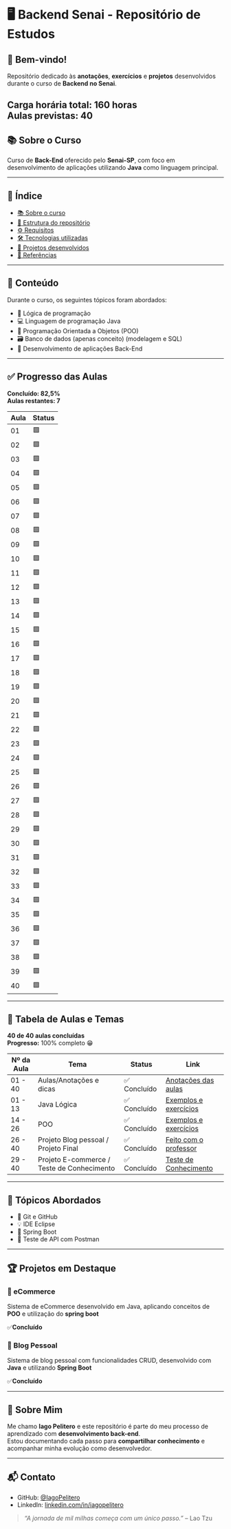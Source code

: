 # 🖥️ Backend Senai - Repositório de Estudos

## 👋 Bem-vindo!

Repositório dedicado às **anotações**, **exercícios** e **projetos** desenvolvidos durante o curso de **Backend no Senai**.

**Carga horária total:** 160 horas  
**Aulas previstas:** 40
---

## 📚 Sobre o Curso

Curso de **Back-End** oferecido pelo **Senai-SP**, com foco em desenvolvimento de aplicações utilizando **Java** como linguagem principal.

---

## 📌 Índice

- [📚 Sobre o curso](#-sobre-o-curso)
- [📁 Estrutura do repositório](#-estrutura-do-repositório)
- [⚙️ Requisitos](#-requisitos)
- [🛠️ Tecnologias utilizadas](#-tecnologias-utilizadas)
- [🚧 Projetos desenvolvidos](#-projetos-desenvolvidos)
- [📖 Referências](#-referências)

---

## 📘 Conteúdo 

Durante o curso, os seguintes tópicos foram abordados:

- 🧠 Lógica de programação
- 💻 Linguagem de programação Java
- 🧱 Programação Orientada a Objetos (POO)
- 🗃️ Banco de dados (apenas conceito) (modelagem e SQL)
- 🔧 Desenvolvimento de aplicações Back-End

---

## ✅ Progresso das Aulas

**Concluído: 82,5%**  
**Aulas restantes: 7**

| Aula | Status |
|------|--------|
| 01   | 🟩     |
| 02   | 🟩     |
| 03   | 🟩     |
| 04   | 🟩     |
| 05   | 🟩     |
| 06   | 🟩     |
| 07   | 🟩     |
| 08   | 🟩     |
| 09   | 🟩     |
| 10   | 🟩     |
| 11   | 🟩     |
| 12   | 🟩     |
| 13   | 🟩     |
| 14   | 🟩     |
| 15   | 🟩     |
| 16   | 🟩     |
| 17   | 🟩     |
| 18   | 🟩     |
| 19   | 🟩     |
| 20   | 🟩     |
| 21   | 🟩     |
| 22   | 🟩     |
| 23   | 🟩     |
| 24   | 🟩     |
| 25   | 🟩     |
| 26   | 🟩     |
| 27   | 🟩     |
| 28   | 🟩     |
| 29   | 🟩     |
| 30   | 🟩     |
| 31   | 🟩     |
| 32   | 🟩     |
| 33   | 🟩     |
| 34   | 🟩     |
| 35   | 🟩     |
| 36   | 🟩     |
| 37   | 🟩     |
| 38   | 🟩     |
| 39   | 🟩     |
| 40   | 🟩     |

---
## 📅 Tabela de Aulas e Temas

**40 de 40 aulas concluídas**  
**Progresso:** 100% completo 😁

| Nº da Aula | Tema                                                   | Status        | Link       |
|------------|--------------------------------------------------------|---------------|------------|
| 01  - 40       | Aulas/Anotações e dicas                                | ✅ Concluído | [Anotações das aulas](https://github.com/IagoPelitero/Back-End-Senai-T2/tree/main/Aulas) |
| 01 - 13         | Java Lógica                                            | ✅ Concluído    | [Exemplos e exercícios](https://github.com/IagoPelitero/Back-End-Senai-T2/tree/main/JavaLogica) |                                          
| 14 - 26       | POO                                                    | ✅ Concluído    | [Exemplos e exercícios](https://github.com/IagoPelitero/Back-End-Senai-T2/tree/main/JavaPOO) |
| 26 - 40        | Projeto Blog pessoal / Projeto Final                        | ✅ Concluído | [Feito com o professor](https://github.com/IagoPelitero/Back-End-Senai-T2/tree/main/blogPessoal/blogPessoal) |
| 29 - 40      | Projeto E-commerce / Teste de Conhecimento             | ✅ Concluído | [Teste de Conhecimento](https://github.com/IagoPelitero/Back-End-Senai-T2/tree/main/ProjetoJavaPessoal/eCommerce) |

---

## 🧰 Tópicos Abordados

- 🔧 Git e GitHub
- 💡 IDE Eclipse
- 🚀 Spring Boot
- 🧪 Teste de API com Postman

---

## 🏆 Projetos em Destaque

### 🛒 eCommerce
Sistema de eCommerce desenvolvido em Java, aplicando conceitos de **POO** e utilização do **spring boot**

✅**Concluído**

### 📝 Blog Pessoal
Sistema de blog pessoal com funcionalidades CRUD, desenvolvido com **Java** e utilizando **Spring Boot**

✅**Concluído**

---

## 🙋 Sobre Mim

Me chamo **Iago Pelitero** e este repositório é parte do meu processo de aprendizado com **desenvolvimento back-end**.  
Estou documentando cada passo para **compartilhar conhecimento** e acompanhar minha evolução como desenvolvedor.

---

## 📬 Contato

- GitHub: [@IagoPelitero](https://github.com/IagoPelitero)
- LinkedIn: [linkedin.com/in/iagopelitero](https://www.linkedin.com/in/iagopelitero)

> _“A jornada de mil milhas começa com um único passo.”_ – Lao Tzu

